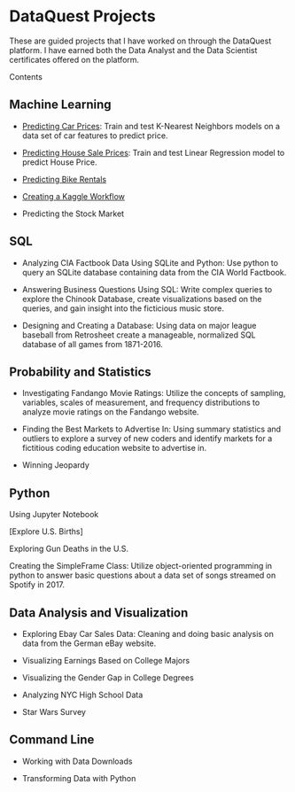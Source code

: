 # DataQuest Projects
These are guided projects that I have worked on through the DataQuest platform. I have earned both the Data Analyst and the Data Scientist certificates offered on the platform.

Contents
 ## Machine Learning
   - [Predicting Car Prices](https://github.com/farope77/Guided-Projects/tree/main/Predicting%20Car%20Prices): Train and test K-Nearest Neighbors models on a data set of car features to predict price.

   - [Predicting House Sale Prices](https://github.com/farope77/Guided-Projects/tree/main/Predicting%20House%20Sale%20Prices): Train and test Linear Regression model to predict House Price.

   - [Predicting Bike Rentals](https://github.com/farope77/Guided-Projects/tree/main/Predicting%20Bike%20Rentals)

   - [Creating a Kaggle Workflow](https://github.com/farope77/Guided-Projects/tree/main/Creating%20a%20Kaggle%20Workflow)
   
   - Predicting the Stock Market

 ## SQL
  - Analyzing CIA Factbook Data Using SQLite and Python: Use python to query an SQLite database containing data from the CIA World Factbook.

  - Answering Business Questions Using SQL: Write complex queries to explore the Chinook Database, create visualizations based on the queries, and gain insight into the ficticious music store.

  - Designing and Creating a Database: Using data on major league baseball from Retrosheet create a manageable, normalized SQL database of all games from 1871-2016.

## Probability and Statistics
 - Investigating Fandango Movie Ratings: Utilize the concepts of sampling, variables, scales of measurement, and frequency distributions to analyze movie ratings on the Fandango website.

 - Finding the Best Markets to Advertise In: Using summary statistics and outliers to explore a survey of new coders and identify markets for a fictitious coding education website to advertise in.

 - Winning Jeopardy

## Python
Using Jupyter Notebook

[Explore U.S. Births]

Exploring Gun Deaths in the U.S.

Creating the SimpleFrame Class: Utilize object-oriented programming in python to answer basic questions about a data set of songs streamed on Spotify in 2017.

## Data Analysis and Visualization
 - Exploring Ebay Car Sales Data: Cleaning and doing basic analysis on data from the German eBay website.

 - Visualizing Earnings Based on College Majors

 - Visualizing the Gender Gap in College Degrees

 - Analyzing NYC High School Data

 - Star Wars Survey

## Command Line
 - Working with Data Downloads

 - Transforming Data with Python

